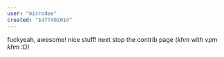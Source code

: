 ```yaml
---
user: "microdee"
created: "1477402014"
---
```


fuckyeah, awesome! nice stuff! next stop the contrib page (*khm* with vpm *khm* :D)
